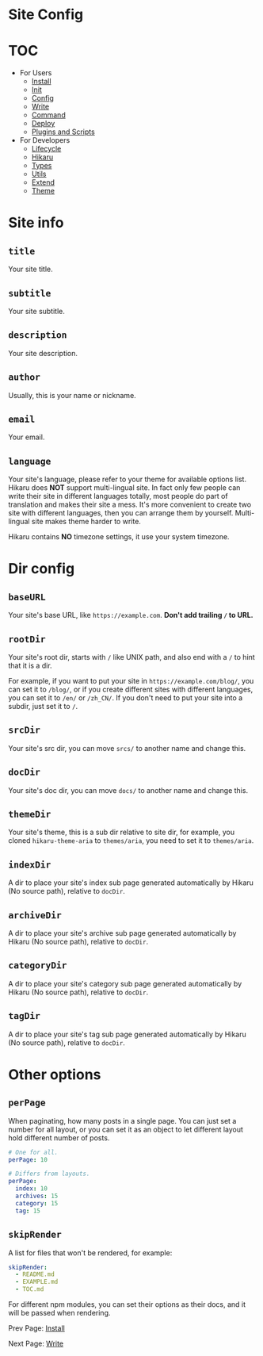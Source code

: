 Site Config
===========

# TOC

- For Users
    - [Install](../user/install.md)
    - [Init](../user/init.md)
    - [Config](../user/config.md)
    - [Write](../user/write.md)
    - [Command](../user/command.md)
    - [Deploy](../user/deploy.md)
    - [Plugins and Scripts](../user/plugins-and-scripts.md)
- For Developers
    - [Lifecycle](../dev/lifecycle.md)
    - [Hikaru](../dev/hikaru.md)
    - [Types](../dev/types.md)
    - [Utils](../dev/utils.md)
    - [Extend](../dev/extend.md)
    - [Theme](../dev/theme.md)

# Site info

## `title`

Your site title.

## `subtitle`

Your site subtitle.

## `description`

Your site description.

## `author`

Usually, this is your name or nickname.

## `email`

Your email.

## `language`

Your site's language, please refer to your theme for available options list. Hikaru does **NOT** support multi-lingual site. In fact only few people can write their site in different languages totally, most people do part of translation and makes their site a mess. It's more convenient to create two site with different languages, then you can arrange them by yourself. Multi-lingual site makes theme harder to write.

Hikaru contains **NO** timezone settings, it use your system timezone.

# Dir config

## `baseURL`

Your site's base URL, like `https://example.com`. **Don't add trailing `/` to URL.**

## `rootDir`

Your site's root dir, starts with `/` like UNIX path, and also end with a `/` to hint that it is a dir.

For example, if you want to put your site in `https://example.com/blog/`, you can set it to `/blog/`, or if you create different sites with different languages, you can set it to `/en/` or `/zh_CN/`. If you don't need to put your site into a subdir, just set it to `/`.

## `srcDir`

Your site's src dir, you can move `srcs/` to another name and change this.

## `docDir`

Your site's doc dir, you can move `docs/` to another name and change this.

## `themeDir`

Your site's theme, this is a sub dir relative to site dir, for example, you cloned `hikaru-theme-aria` to `themes/aria`, you need to set it to `themes/aria`.

## `indexDir`

A dir to place your site's index sub page generated automatically by Hikaru (No source path), relative to `docDir`.

## `archiveDir`

A dir to place your site's archive sub page generated automatically by Hikaru (No source path), relative to `docDir`.

## `categoryDir`

A dir to place your site's category sub page generated automatically by Hikaru (No source path), relative to `docDir`.

## `tagDir`

A dir to place your site's tag sub page generated automatically by Hikaru (No source path), relative to `docDir`.

# Other options

## `perPage`

When paginating, how many posts in a single page. You can just set a number for all layout, or you can set it as an object to let different layout hold different number of posts.

```yaml
# One for all.
perPage: 10

# Differs from layouts.
perPage:
  index: 10
  archives: 15
  category: 15
  tag: 15
```

## `skipRender`

A list for files that won't be rendered, for example:

```yaml
skipRender:
  - README.md
  - EXAMPLE.md
  - TOC.md
```

For different npm modules, you can set their options as their docs, and it will be passed when rendering.

Prev Page: [Install](install.md)

Next Page: [Write](write.md)
